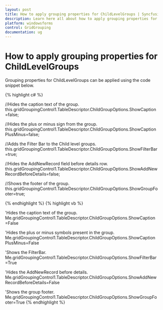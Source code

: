 ```yaml
---
layout: post
title: How to apply grouping properties for ChildLevelGroups | Syncfusion
description: Learn here all about how to apply grouping properties for childlevelgroups of Syncfusion Windows Forms GridControl control and more.
platform: windowsforms
control: GridGrouping
documentation: ug
---
```


# How to apply grouping properties for ChildLevelGroups

Grouping properties for ChildLevelGroups can be applied using the code snippet below.

 
{% highlight c# %}

//Hides the caption text of the group.
this.gridGroupingControl1.TableDescriptor.ChildGroupOptions.ShowCaption=false;

//Hides the plus or minus sign from the group.
this.gridGroupingControl1.TableDescriptor.ChildGroupOptions.ShowCaptionPlusMinus=false;

//Adds the Filter Bar to the Child level groups.
this.gridGroupingControl1.TableDescriptor.ChildGroupOptions.ShowFilterBar=true;

//Hides the AddNewRecord field before details row.
this.gridGroupingControl1.TableDescriptor.ChildGroupOptions.ShowAddNewRecordBeforeDetails=false;

//Shows the footer of the group.
this.gridGroupingControl1.TableDescriptor.ChildGroupOptions.ShowGroupFooter=true;

{% endhighlight  %}
{% highlight vb %}

'Hides the caption text of the group.
Me.gridGroupingControl1.TableDescriptor.ChildGroupOptions.ShowCaption=False

'Hides the plus or minus symbols present in the group.
Me.gridGroupingControl1.TableDescriptor.ChildGroupOptions.ShowCaptionPlusMinus=False

'Shows the FilterBar.
Me.gridGroupingControl1.TableDescriptor.ChildGroupOptions.ShowFilterBar=True

'Hides the AddNewRecord before details.
Me.gridGroupingControl1.TableDescriptor.ChildGroupOptions.ShowAddNewRecordBeforeDetails=False

'Shows the group footer.
Me.gridGroupingControl1.TableDescriptor.ChildGroupOptions.ShowGroupFooter=True
{% endhighlight  %}